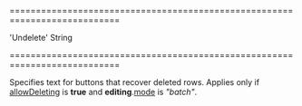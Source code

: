 ===========================================================================
<!--default-->'Undelete'<!--/default-->
<!--type-->String<!--/type-->
===========================================================================

<!--shortDescription-->
Specifies text for buttons that recover deleted rows. Applies only if [allowDeleting]({basewidgetpath}/Configuration/editing/#allowDeleting) is **true** and **editing**.[mode]({basewidgetpath}/Configuration/editing/#mode) is *"batch"*.
<!--/shortDescription-->

<!--fullDescription-->

<!--/fullDescription-->